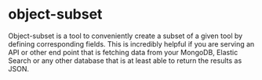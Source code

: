 object-subset
=============

Object-subset is a tool to conveniently create a subset of a given tool by defining corresponding fields. This is incredibly helpful if you are serving an API or other end point that is fetching data from your MongoDB, Elastic Search or any other database that is at least able to return the results as JSON.
